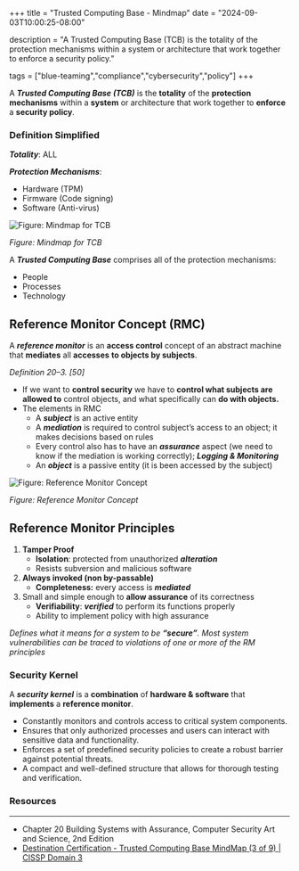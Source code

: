 +++
title = "Trusted Computing Base - Mindmap"
date = "2024-09-03T10:00:25-08:00"

description = "A Trusted Computing Base (TCB) is the totality of the protection mechanisms within a system or architecture that work together to enforce a security policy."

tags = ["blue-teaming","compliance","cybersecurity","policy"]
+++

A ***Trusted Computing Base (TCB)*** is the **totality** of the **protection** **mechanisms** within a **system** or architecture that work together to **enforce** a **security policy**.

### Definition Simplified
    
***Totality***: ALL

***Protection Mechanisms***:

- Hardware (TPM)
- Firmware (Code signing)
- Software (Anti-virus)

![*Figure: Mindmap for TCB*](https://auti.dev/images/blog/trusted-computing-base/mindmap.png)

*Figure: Mindmap for TCB*

A ***Trusted Computing Base*** comprises all of the protection mechanisms: 

- People
- Processes
- Technology

## Reference Monitor Concept (RMC)

A ***reference monitor*** is an **access control** concept of an abstract machine that **mediates** all **accesses** **to objects by subjects**.

*Definition 20–3. [50]* 

- If we want to **control security** we have to **control what subjects are allowed to** control objects, and what specifically can **do with objects.**
- The elements in RMC
    - A ***subject*** is an active entity
    - A ***mediation*** is required to control subject’s access to an object; it makes decisions based on rules
    - Every control also has to have an ***assurance*** aspect (we need to know if the mediation is working correctly); ***Logging & Monitoring***
    - An ***object*** is a passive entity (it is been accessed by the subject)

![*Figure: Reference Monitor Concept*](https://auti.dev/images/blog/trusted-computing-base/reference-monitor-concept.png)

*Figure: Reference Monitor Concept*

## Reference Monitor Principles

1. **Tamper Proof**
    - **Isolation**: protected from unauthorized ***alteration***
    - Resists subversion and malicious software
2. **Always invoked (non by-passable)**
    - **Completeness:** every access is ***mediated***
3. Small and simple enough to **allow assurance** of its correctness
    - **Verifiability**: ***verified*** to perform its functions properly
    - Ability to implement policy with high assurance

*Defines what it means for a system to be **“secure”**. Most system vulnerabilities can be traced to violations of one or more of the RM principles*

### Security Kernel

A ***security kernel*** is a **combination** of **hardware & software** that **implements** a **reference monitor**.

- Constantly monitors and controls access to critical system components.
- Ensures that only authorized processes and users can interact with sensitive data and functionality.
- Enforces a set of predefined security policies to create a robust barrier against potential threats.
- A compact and well-defined structure that allows for thorough testing and verification.


### Resources

---

- Chapter 20 Building Systems with Assurance, Computer Security Art and Science, 2nd Edition
- [Destination Certification - Trusted Computing Base MindMap (3 of 9) | CISSP Domain 3](https://www.youtube.com/watch?v=N4bZSoV2yis)